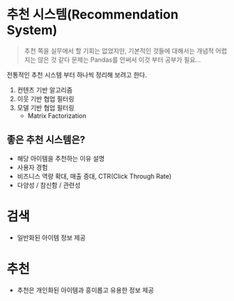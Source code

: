 # 추천 시스템(Recommendation System)

> 추천 쪽을 실무에서 할 기회는 없었지만, 기본적인 것들에 대해서는 개념적 어렵지는 않은 것 같다
> 문제는 Pandas를 안써서 이것 부터 공부가 필요...

전통적인 추천 시스템 부터 하나씩 정리해 보려고 한다.
1. 컨텐츠 기반 알고리즘
2. 이웃 기반 협업 필터링
3. 모델 기반 협업 필터링
    - Matrix Factorization

## 좋은 추천 시스템은?
- 해당 아이템을 추천하는 이유 설명
- 사용자 경험
- 비즈니스 역량 확대, 매출 증대, CTR(Click Through Rate)
- 다양성 / 참신함 / 관련성

# 검색
- 일반화된 아이템 정보 제공

# 추천
- 추천은 개인화된 아이템과 흥미롭고 유용한 정보 제공